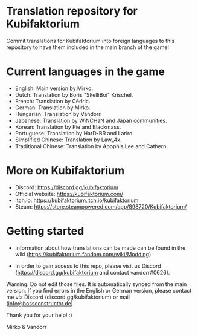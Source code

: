 # Translation repository for Kubifaktorium
Commit translations for Kubifaktorium into foreign languages to this repository to have them included in the main branch of the game!


# Current languages in the game
 * English: Main version by Mirko.
 * Dutch: Translation by Boris "SkelliBoi" Krischel.
 * French: Translation by Cédric.
 * German: Translation by Mirko.
 * Hungarian: Translation by Vandorr.
 * Japanese: Translation by WiNCHaN and Japan communities.
 * Korean: Translation by Pie and Blackmass.
 * Portuguese: Translation by HarD-BR and Lariro.
 * Simplified Chinese: Translation by Law_4x.
 * Traditional Chinese: Translation by Apophis Lee and Cathern.


# More on Kubifaktorium
 * Discord: https://discord.gg/kubifaktorium
 * Official website: https://kubifaktorium.com/
 * Itch.io: https://kubifaktorium.itch.io/kubifaktorium
 * Steam: https://store.steampowered.com/app/898720/Kubifaktorium/


# Getting started
* Information about how translations can be made can be found in the wiki (https://kubifaktorium.fandom.com/wiki/Modding)

* In order to gain access to this repo, please visit us Discord (https://discord.gg/kubifaktorium and contact vandorr#0626).

Warning: Do not edit those files. It is automatically synced from the main version. If you find errors in the English or German version, please contact me via Discord (discord.gg/kubifaktorium) or mail (info@bossconstructor.de).

Thank you for your help! :)

 Mirko & Vandorr
